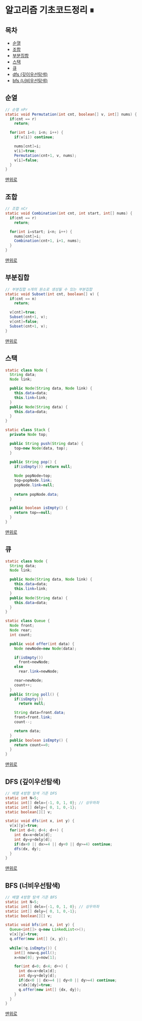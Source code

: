 # 알고리즘 기초코드정리 ⏸

## 목차
  - [순열](#순열)
  - [조합](#조합)
  - [부분집합](#부분집합)
  - [스택](#스택)
  - [큐](#큐)
  - [dfs (깊이우선탐색)](#dfs-깊이우선탐색)
  - [bfs (너비우선탐색)](#bfs-너비우선탐색)

## 순열
```java
// 순열 nPr
static void Permutation(int cnt, boolean[] v, int[] nums) {
  if(cnt == r)
    return;

  for(int i=0; i<n; i++) {
    if(v[i]) continue;

    nums[cnt]=i;
    v[i]=true;
    Permutation(cnt+1, v, nums);
    v[i]=false;
  }
}
```
[맨위로](#알고리즘-기초코드정리-⏸)

## 조합
```java
// 조합 nCr
static void Combination(int cnt, int start, int[] nums) {
  if(cnt == r)
    return;

  for(int i=start; i<n; i++) {
    nums[cnt]=i;
    Combination(cnt+1, i+1, nums);
  }
}
```
[맨위로](#알고리즘-기초코드정리-⏸)

## 부분집합
```java
// 부분집합 n개의 원소로 생성될 수 있는 부분집합
static void Subset(int cnt, boolean[] v) {
  if(cnt == n)
    return;

  v[cnt]=true;
  Subset(cnt+1, v);
  v[cnt]=false;
  Subset(cnt+1, v);
}
```
[맨위로](#알고리즘-기초코드정리-⏸)

## 스택
```java
static class Node {
  String data;
  Node link;

  public Node(String data, Node link) {
    this.data=data;
    this.link=link;
  }
  public Node(String data) {
    this.data=data;
  }
}

static class Stack {
  private Node top;

  public String push(String data) {
    top=new Node(data, top);
  }
  
  public String pop() {
    if(isEmpty()) return null;

    Node popNode=top;
    top=popNode.link;
    popNode.link=null;
    
    return popNode.data;
  }

  public boolean isEmpty() {
    return top==null;
  }
}
```
[맨위로](#알고리즘-기초코드정리-⏸)

## 큐
```java
static class Node {
  String data;
  Node link;

  public Node(String data, Node link) {
    this.data=data;
    this.link=link;
  }
  public Node(String data) {
    this.data=data;
  }
}

static class Queue {
  Node front;
  Node rear;
  int count;

  public void offer(int data) {
    Node newNode=new Node(data);

    if(isEmpty())
      front=newNode;
    else
      rear.link=newNode;

    rear=newNode;
    count++;
  }
  public String poll() {
    if(isEmpty())
      return null;

    String data=front.data;
    front=front.link;
    count--;

    return data;
  }
  public boolean isEmpty() {
    return count==0;
  }
}
```
[맨위로](#알고리즘-기초코드정리-⏸)

## DFS (깊이우선탐색)
```java
// 배열 4방향 탐색 기준 DFS
static int N=5;
static int[] delx={-1, 0, 1, 0}; // 상우하좌
static int[] dely={ 0, 1, 0,-1};
static boolean[][] v;

static void dfs(int x, int y) {
  v[x][y]=true;
  for(int d=0; d<4; d++) {
    int dx=x+delx[d];
    int dy=y+dely[d];
    if(dx<0 || dx>=4 || dy<0 || dy>=4) continue;
    dfs(dx, dy);
  }
}
```
[맨위로](#알고리즘-기초코드정리-⏸)

## BFS (너비우선탐색)
```java
// 배열 4방향 탐색 기준 BFS
static int N=5;
static int[] delx={-1, 0, 1, 0}; // 상우하좌
static int[] dely={ 0, 1, 0,-1};
static boolean[][] v;

static void bfs(int x, int y) {
  Queue<int[]> q=new LinkedList<>();
  v[x][y]=true;
  q.offer(new int[] {x, y});
  
  while(!q.isEmpty()) {
    int[] now=q.poll();
    x=now[0]; y=now[1];

    for(int d=0; d<4; d++) {
      int dx=x+delx[d];
      int dy=y+dely[d];
      if(dx<0 || dx>=4 || dy<0 || dy>=4) continue;
      v[dx][dy]=true;
      q.offer(new int[] {dx, dy});
    }
  }
}
```
[맨위로](#알고리즘-기초코드정리-⏸)